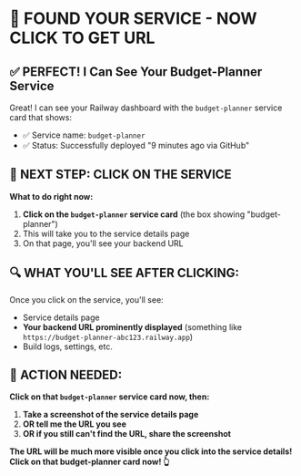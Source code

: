📍 FOUND YOUR SERVICE - NOW CLICK TO GET URL
==========================================

## ✅ PERFECT! I Can See Your Budget-Planner Service

Great! I can see your Railway dashboard with the `budget-planner` service card that shows:
- ✅ Service name: `budget-planner` 
- ✅ Status: Successfully deployed "9 minutes ago via GitHub"

## 🎯 NEXT STEP: CLICK ON THE SERVICE

**What to do right now:**
1. **Click on the `budget-planner` service card** (the box showing "budget-planner")
2. This will take you to the service details page
3. On that page, you'll see your backend URL

## 🔍 WHAT YOU'LL SEE AFTER CLICKING:

Once you click on the service, you'll see:
- Service details page
- **Your backend URL prominently displayed** (something like `https://budget-planner-abc123.railway.app`)
- Build logs, settings, etc.

## 🎯 ACTION NEEDED:

**Click on that `budget-planner` service card now, then:**
1. **Take a screenshot of the service details page**
2. **OR tell me the URL you see**
3. **OR if you still can't find the URL, share the screenshot**

**The URL will be much more visible once you click into the service details! Click on that budget-planner card now! 👆**